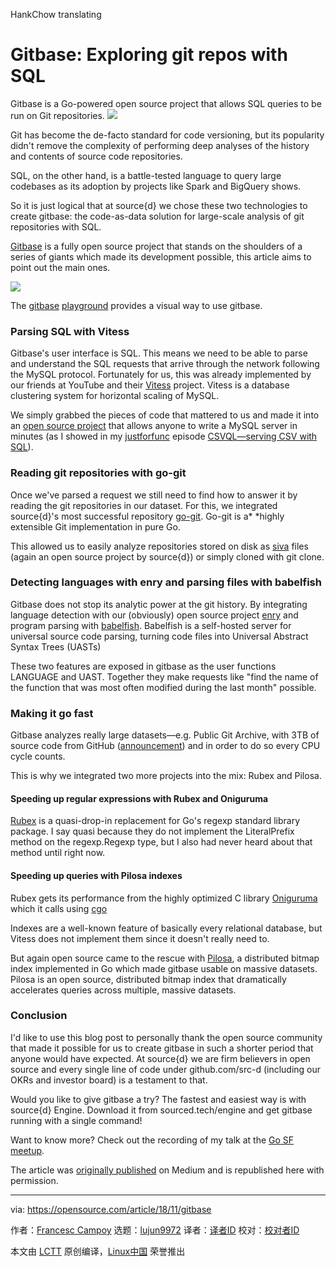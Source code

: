 HankChow translating

Gitbase: Exploring git repos with SQL
======
Gitbase is a Go-powered open source project that allows SQL queries to be run on Git repositories.
![](https://opensource.com/sites/default/files/styles/image-full-size/public/lead-images/bus_cloud_database.png?itok=lhhU42fg)

Git has become the de-facto standard for code versioning, but its popularity didn't remove the complexity of performing deep analyses of the history and contents of source code repositories.

SQL, on the other hand, is a battle-tested language to query large codebases as its adoption by projects like Spark and BigQuery shows.

So it is just logical that at source{d} we chose these two technologies to create gitbase: the code-as-data solution for large-scale analysis of git repositories with SQL.

[Gitbase][1] is a fully open source project that stands on the shoulders of a series of giants which made its development possible, this article aims to point out the main ones.

![](https://opensource.com/sites/default/files/uploads/gitbase.png)

The [gitbase][2] [playground][2] provides a visual way to use gitbase.

### Parsing SQL with Vitess

Gitbase's user interface is SQL. This means we need to be able to parse and understand the SQL requests that arrive through the network following the MySQL protocol. Fortunately for us, this was already implemented by our friends at YouTube and their [Vitess][3] project. Vitess is a database clustering system for horizontal scaling of MySQL.

We simply grabbed the pieces of code that mattered to us and made it into an [open source project][4] that allows anyone to write a MySQL server in minutes (as I showed in my [justforfunc][5] episode [CSVQL—serving CSV with SQL][6]).

### Reading git repositories with go-git

Once we've parsed a request we still need to find how to answer it by reading the git repositories in our dataset. For this, we integrated source{d}'s most successful repository [go-git][7]. Go-git is a* *highly extensible Git implementation in pure Go.

This allowed us to easily analyze repositories stored on disk as [siva][8] files (again an open source project by source{d}) or simply cloned with git clone.

### Detecting languages with enry and parsing files with babelfish

Gitbase does not stop its analytic power at the git history. By integrating language detection with our (obviously) open source project [enry][9] and program parsing with [babelfish][10]. Babelfish is a self-hosted server for universal source code parsing, turning code files into Universal Abstract Syntax Trees (UASTs)

These two features are exposed in gitbase as the user functions LANGUAGE and UAST. Together they make requests like "find the name of the function that was most often modified during the last month" possible.

### Making it go fast

Gitbase analyzes really large datasets—e.g. Public Git Archive, with 3TB of source code from GitHub ([announcement][11]) and in order to do so every CPU cycle counts.

This is why we integrated two more projects into the mix: Rubex and Pilosa.

#### Speeding up regular expressions with Rubex and Oniguruma

[Rubex][12] is a quasi-drop-in replacement for Go's regexp standard library package. I say quasi because they do not implement the LiteralPrefix method on the regexp.Regexp type, but I also had never heard about that method until right now.

#### Speeding up queries with Pilosa indexes

Rubex gets its performance from the highly optimized C library [Oniguruma][13] which it calls using [cgo][14]

Indexes are a well-known feature of basically every relational database, but Vitess does not implement them since it doesn't really need to.

But again open source came to the rescue with [Pilosa][15], a distributed bitmap index implemented in Go which made gitbase usable on massive datasets. Pilosa is an open source, distributed bitmap index that dramatically accelerates queries across multiple, massive datasets.

### Conclusion

I'd like to use this blog post to personally thank the open source community that made it possible for us to create gitbase in such a shorter period that anyone would have expected. At source{d} we are firm believers in open source and every single line of code under github.com/src-d (including our OKRs and investor board) is a testament to that.

Would you like to give gitbase a try? The fastest and easiest way is with source{d} Engine. Download it from sourced.tech/engine and get gitbase running with a single command!

Want to know more? Check out the recording of my talk at the [Go SF meetup][16].

The article was [originally published][17] on Medium and is republished here with permission.

--------------------------------------------------------------------------------

via: https://opensource.com/article/18/11/gitbase

作者：[Francesc Campoy][a]
选题：[lujun9972][b]
译者：[译者ID](https://github.com/译者ID)
校对：[校对者ID](https://github.com/校对者ID)

本文由 [LCTT](https://github.com/LCTT/TranslateProject) 原创编译，[Linux中国](https://linux.cn/) 荣誉推出

[a]: https://opensource.com/users/francesc
[b]: https://github.com/lujun9972
[1]: https://github.com/src-d/gitbase
[2]: https://github.com/src-d/gitbase-web
[3]: https://github.com/vitessio/vitess
[4]: https://github.com/src-d/go-mysql-server
[5]: http://justforfunc.com/
[6]: https://youtu.be/bcRDXAraprk
[7]: https://github.com/src-d/go-git
[8]: https://github.com/src-d/siva
[9]: https://github.com/src-d/enry
[10]: https://github.com/bblfsh/bblfshd
[11]: https://blog.sourced.tech/post/announcing-pga/
[12]: https://github.com/moovweb/rubex
[13]: https://github.com/kkos/oniguruma
[14]: https://golang.org/cmd/cgo/
[15]: https://github.com/pilosa/pilosa
[16]: https://www.meetup.com/golangsf/events/251690574/
[17]: https://medium.com/sourcedtech/gitbase-exploring-git-repos-with-sql-95ec0986386c
